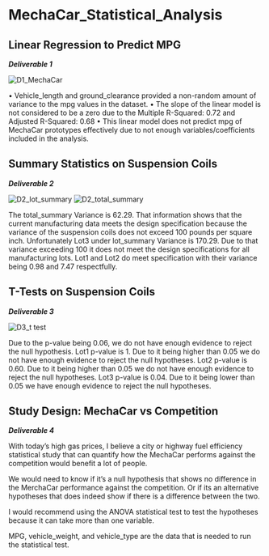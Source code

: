# MechaCar_Statistical_Analysis

## Linear Regression to Predict MPG
***Deliverable 1***

![D1_MechaCar](https://user-images.githubusercontent.com/92958939/161637701-5711626d-8abb-453b-95e0-35cc6f3f0b59.png)

•	Vehicle_length and ground_clearance provided a non-random amount of variance to the mpg values in the dataset.
•	The slope of the linear model is not considered to be a zero due to the Multiple R-Squared: 0.72 and Adjusted R-Squared: 0.68
•	This linear model does not predict mpg of MechaCar prototypes effectively due to not enough variables/coefficients included in the analysis. 


## Summary Statistics on Suspension Coils
***Deliverable 2***

![D2_lot_summary](https://user-images.githubusercontent.com/92958939/161637755-8585b492-dc78-4d5f-9e0a-555768f5e3f6.png)
![D2_total_summary](https://user-images.githubusercontent.com/92958939/161637765-7d5f9685-ff61-491c-b705-8b36dba4a8c6.png)

The total_summary Variance is 62.29. That information shows that the current manufacturing data meets the design specification because the variance of the suspension coils does not exceed 100 pounds per square inch. Unfortunately Lot3 under lot_summary Variance is 170.29. Due to that variance exceeding 100 it does not meet the design specifications for all manufacturing lots. Lot1 and Lot2 do meet specification with their variance being 0.98 and 7.47 respectfully. 


## T-Tests on Suspension Coils
***Deliverable 3***

![D3_t test](https://user-images.githubusercontent.com/92958939/161637806-9027a09e-244f-4108-a2a4-81026f4e1455.png)

Due to the p-value being 0.06, we do not have enough evidence to reject the null hypothesis.
Lot1 p-value is 1. Due to it being higher than 0.05 we do not have enough evidence to reject the null hypotheses.
Lot2 p-value is 0.60. Due to it being higher than 0.05 we do not have enough evidence to reject the null hypotheses.
Lot3 p-value is 0.04. Due to it being lower than 0.05 we have enough evidence to reject the null hypotheses.


## Study Design: MechaCar vs Competition
***Deliverable 4***

With today’s high gas prices, I believe a city or highway fuel efficiency statistical study that can quantify how the MechaCar performs against the competition would benefit a lot of people. 

We would need to know if it’s a null hypothesis that shows no difference in the MerchaCar performance against the competition. Or if its an alternative hypotheses that does indeed show if there is a difference between the two.

I would recommend using the ANOVA statistical test to test the hypotheses because it can take more than one variable.

MPG, vehicle_weight, and vehicle_type are the data that is needed to run the statistical test.
